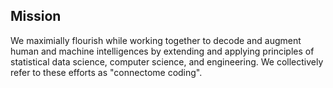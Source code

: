 ## Mission
 
We maximially flourish while working together to decode and augment human and machine intelligences by extending and applying principles of statistical data science, computer science, and engineering. We collectively refer to these efforts as "connectome coding".
